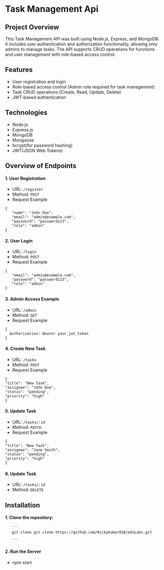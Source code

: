 # Task Management Api

## Project Overview
This Task Management API was built using Node.js, Express, and MongoDB. It includes user authentication and authorization functionality, allowing only admins to manage tasks. The API supports CRUD operations for functions and user management with role-based access control.

## Features
* User registration and login
* Role-based access control (Admin role required for task management)
* Task CRUD operations (Create, Read, Update, Delete)
* JWT-based authentication
  

## Technologies
* Node.js
* Express.js
* MongoDB
* Mongoose
* bcrypt(for password hashing)
* JWT(JSON Web Tokens)
  

## Overview of Endpoints
#### 1. User Registration

  * URL: ``` /register ```
  * Method: ``` POST ```
  * Request Example
  ``` 
  {
     "name": "John Doe",
     "email": "admin@example.com",
     "password": "password123",
     "role": "admin"
  }
  ```

#### 2. User Login

  * URL: ``` /login ```
  * Method: ``` POST ```
  * Request Example
  ``` 
  {
     "email": "admin@example.com",
     "password": "password123",
     "role": "admin"
  }
  ```

#### 3. Admin Access Example

  * URL: ``` /admin ```
  * Method: ``` GET ```
  * Request Example
  ``` 
  {
    Authorization: Bearer your_jwt_token
  }
  ```
#### 4. Create New Task

  * URL: ``` /tasks ```
  * Method: ``` POST ```
  * Request Example
  ``` 
 {
  "title": "New Task",
 "assignee": "John Doe",
  "status": "pending",
  "priority": "high"
}
  ```

#### 5. Update Task

  * URL: ``` /tasks/:id ```
  * Method: ``` PATCH ```
  * Request Example
  ``` 
 {
  "title": "New Task",
 "assignee": "Jane Smith",
  "status": "pending",
  "priority": "high"
}
  ```

#### 6. Update Task

  * URL: ``` /tasks/:id ```
  * Method: ``` DELETE ```


## Installation
 #### 1. Clone the repository:
       ```
       git clone git clone https://github.com/Rickykumar010/eduLabs.git

       ```

 #### 2. Run the Server
  * npm start

